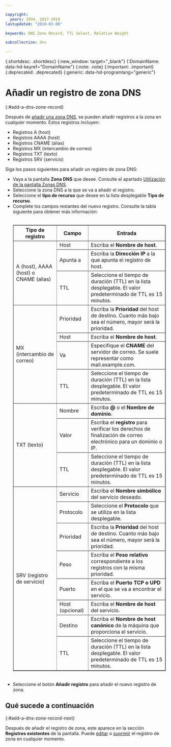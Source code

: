 ```yaml
---

copyright:
  years: 1994, 2017-2019
lastupdated: "2019-03-08"

keywords: DNS Zone Record, TTL Select, Relative Weight

subcollection: dns

---
```



{:shortdesc: .shortdesc}
{:new_window: target="_blank"}
{:DomainName: data-hd-keyref="DomainName"}
{:note: .note}
{:important: .important}
{:deprecated: .deprecated}
{:generic: data-hd-programlang="generic"}

# Añadir un registro de zona DNS
{:#add-a-dns-zone-record}

Después de [añadir una zona DNS](/docs/infrastructure/dns?topic=dns-add-a-dns-zone), se pueden añadir registros a la zona en cualquier momento. Estos registros incluyen:

* Registros A (host)
* Registros AAAA (host)
* Registros CNAME (alias)
* Registros MX (intercambio de correo)
* Registros TXT (texto)
* Registros SRV (servicio)

Siga los pasos siguientes para añadir un registro de zona DNS:

* Vaya a la pantalla **Zona DNS** que desee. Consulte el apartado [Utilización de la pantalla Zonas DNS](/docs/infrastructure/dns?topic=dns-use-the-dns-zones-screens).
* Seleccione la zona DNS a la que se va a añadir el registro.
* Seleccione el **tipo de recurso** que desee en la lista desplegable **Tipo de recurso**.
* Complete los campos restantes del nuevo registro. Consulte la tabla siguiente para obtener más información:<br/><br/><table border="1"><tbody><tr><th scope="col">Tipo de registro</th><th scope="col">Campo</th><th scope="col">Entrada</th></tr><tr><td rowspan="3">A (host), AAAA (host) o CNAME (alias)</td><td>Host</td><td>Escriba el <strong>Nombre de host</strong>.</td></tr><tr><td>Apunta a</td><td>Escriba la <strong>Dirección IP</strong> a la que apunta el registro de host.</td></tr><tr><td>TTL</td><td>Seleccione el tiempo de duración (TTL) en la lista desplegable. El valor predeterminado de TTL es 15 minutos.</td></tr><tr><td rowspan="4">MX (intercambio de correo)</td><td>Prioridad</td><td>Escriba la <strong>Prioridad</strong> del host de destino. Cuanto más bajo sea el número, mayor será la prioridad.</td></tr><tr><td>Host</td><td>Escriba el <strong>Nombre de host</strong>.</td></tr><tr><td>Va</td><td>Especifique el <strong>CNAME</strong> del servidor de correo. Se suele representar como mail.example.com.</td></tr><tr><td>TTL</td><td>Seleccione el tiempo de duración (TTL) en la lista desplegable. El valor predeterminado de TTL es 15 minutos.</td></tr><tr><td rowspan="3">TXT (texto)</td><td>Nombre</td><td>Escriba <strong>@</strong> o el <strong>Nombre de dominio</strong>.</td></tr><tr><td>Valor</td><td>Escriba el <strong>registro</strong> para verificar los derechos de finalización de correo electrónico para un dominio o IP.</td></tr><tr><td>TTL</td><td>Seleccione el tiempo de duración (TTL) en la lista desplegable. El valor predeterminado de TTL es 15 minutos.</td></tr><tr><td rowspan="8">SRV (registro de servicio)</td><td>Servicio</td><td>Escriba el <strong>Nombre simbólico</strong> del servicio deseado.</td></tr><tr><td>Protocolo</td><td>Seleccione el <strong>Protocolo</strong> que se utiliza en la lista desplegable.</td></tr><tr><td>Prioridad</td><td>Escriba la <strong>Prioridad</strong> del host de destino. Cuanto más bajo sea el número, mayor será la prioridad.</td></tr><tr><td>Peso</td><td>Escriba el <strong>Peso relativo</strong> correspondiente a los registros con la misma prioridad.</td></tr><tr><td>Puerto</td><td>Escriba el <strong>Puerto TCP o UPD</strong> en el que se va a encontrar el servicio.</td></tr><tr><td>Host (opcional)</td><td>Escriba el <strong>Nombre de host</strong> del servicio.</td></tr><tr><td>Destino</td><td>Escriba el <strong>Nombre de host canónico</strong> de la máquina que proporciona el servicio.</td></tr><tr><td>TTL</td><td>Seleccione el tiempo de duración (TTL) en la lista desplegable. El valor predeterminado de TTL es 15 minutos.</td></tr></tbody></table><br/>
* Seleccione el botón **Añadir registro** para añadir el nuevo registro de zona.

## Qué sucede a continuación
{:#add-a-dns-zone-record-next}

Después de añadir el registro de zona, este aparece en la sección **Registros existentes** de la pantalla. Puede [editar](/docs/infrastructure/dns?topic=dns-edit-a-dns-zone-record) o [suprimir](/docs/infrastructure/dns?topic=dns-delete-a-dns-zone) el registro de zona en cualquier momento.
